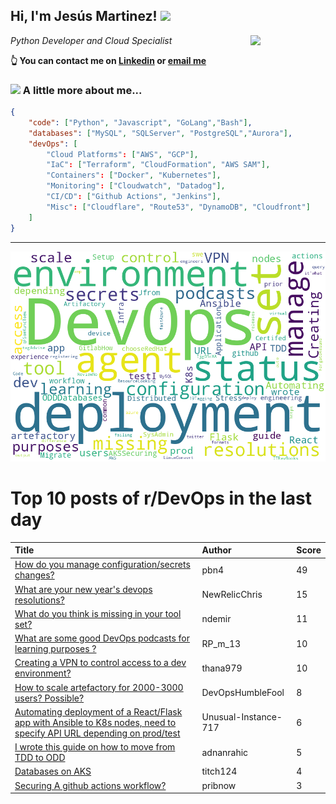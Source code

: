 <!--
**jmartinezl/jmartinezl** is a ✨ _special_ ✨ repository because its `README.md` (this file) appears on your GitHub profile.

Here are some ideas to get you started:

- 🔭 I’m currently working on ...
- 🌱 I’m currently learning ...
- 👯 I’m looking to collaborate on ...
- 🤔 I’m looking for help with ...
- 💬 Ask me about ...
- 📫 How to reach me: ...
- 😄 Pronouns: ...
- ⚡ Fun fact: ...
-->

<h2>Hi, I'm Jesús Martinez! <img src="https://media.giphy.com/media/WUlplcMpOCEmTGBtBW/giphy.gif" width="30"> </h2>
<img align='right' src="https://media.giphy.com/media/NytMLKyiaIh6VH9SPm/giphy.gif" width="120">
<p><em>Python Developer and Cloud Specialist
</em></p>

**👆 You can contact me on [Linkedin](https://www.linkedin.com/in/jes%C3%BAs-martinez-2b7b10104/) or [email me](mailto:jesus.mtz.lorenzo@gmail.com)**

### <img src="https://media.giphy.com/media/VgCDAzcKvsR6OM0uWg/giphy.gif" width="50"> A little more about me...  

```json
{
    "code": ["Python", "Javascript", "GoLang","Bash"],
    "databases": ["MySQL", "SQLServer", "PostgreSQL","Aurora"],
    "devOps": [
        "Cloud Platforms": ["AWS", "GCP"],
        "IaC": ["Terraform", "CloudFormation", "AWS SAM"],
        "Containers": ["Docker", "Kubernetes"],
        "Monitoring": ["Cloudwatch", "Datadog"],
        "CI/CD": ["Github Actions", "Jenkins"],
        "Misc": ["Cloudflare", "Route53", "DynamoDB", "Cloudfront"]
    ]
}
```
---

![Wordcloud](./cloud.png)

# Top 10 posts of r/DevOps in the last day

| Title | Author | Score |
|:---|:---|:---|
| [How do you manage configuration/secrets changes?](https://www.reddit.com/r/devops/comments/108l2h9/how_do_you_manage_configurationsecrets_changes/) | pbn4 | 49 |
| [What are your new year's devops resolutions?](https://www.reddit.com/r/devops/comments/108i69o/what_are_your_new_years_devops_resolutions/) | NewRelicChris | 15 |
| [What do you think is missing in your tool set?](https://www.reddit.com/r/devops/comments/10893oc/what_do_you_think_is_missing_in_your_tool_set/) | ndemir | 11 |
| [What are some good DevOps podcasts for learning purposes ?](https://www.reddit.com/r/devops/comments/108m64u/what_are_some_good_devops_podcasts_for_learning/) | RP_m_13 | 10 |
| [Creating a VPN to control access to a dev environment?](https://www.reddit.com/r/devops/comments/108dykv/creating_a_vpn_to_control_access_to_a_dev/) | thana979 | 10 |
| [How to scale artefactory for 2000-3000 users? Possible?](https://www.reddit.com/r/devops/comments/108yp2b/how_to_scale_artefactory_for_20003000_users/) | DevOpsHumbleFool | 8 |
| [Automating deployment of a React/Flask app with Ansible to K8s nodes, need to specify API URL depending on prod/test](https://www.reddit.com/r/devops/comments/108ikgr/automating_deployment_of_a_reactflask_app_with/) | Unusual-Instance-717 | 6 |
| [I wrote this guide on how to move from TDD to ODD](https://www.reddit.com/r/devops/comments/108iclz/i_wrote_this_guide_on_how_to_move_from_tdd_to_odd/) | adnanrahic | 5 |
| [Databases on AKS](https://www.reddit.com/r/devops/comments/1089ley/databases_on_aks/) | titch124 | 4 |
| [Securing A github actions workflow?](https://www.reddit.com/r/devops/comments/108qzvj/securing_a_github_actions_workflow/) | pribnow | 3 |
